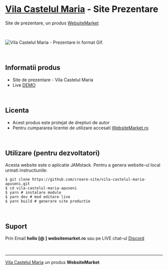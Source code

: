 ﻿# [Vila Castelul Maria](https://websitemarket.ro/creare-site/pensiuni/vila-castelul-maria-apuseni/) - Site Prezentare

Site de prezentare, un produs [WebsiteMarket](https://websitemarket.ro)

<br />

![Vila Castelul Maria - Prezentare in format Gif.](https://raw.githubusercontent.com/creare-site/static/master/produse/vila-castelul-maria-apuseni-intro.gif)

<br />

## Informatii produs

- Site de prezentare - Vila Castelul Maria
- Live [DEMO](https://vila-castelul-maria-apuseni.websitemarket.ro)
 
<br />

## Licenta

- Acest produs este protejat de drepturi de autor
- Pentru cumpararea licentei de utilizare accesati [WebsiteMarket.ro](https://websitemarket.ro)

<br />

## Utilizare (pentru dezvoltatori)

Acesta website este o aplicatie JAMstack. Pentru a genera website-ul local urmati instructiunile:

```
$ git clone https://github.com/creare-site/vila-castelul-maria-apuseni.git
$ cd vila-castelul-maria-apuseni
$ yarn # instalare module
$ yarn dev # mod editare live
$ yarn build # generare site productie
```

<br />

## Suport

Prin Email **hello [@ ] websitemarket.ro** sau pe LIVE chat-ul [Discord](https://discord.gg/MFRQmAk)

<br />

---
[Vila Castelul Maria](https://websitemarket.ro/creare-site/pensiuni/vila-castelul-maria-apuseni/) un produs **WebsiteMarket**
